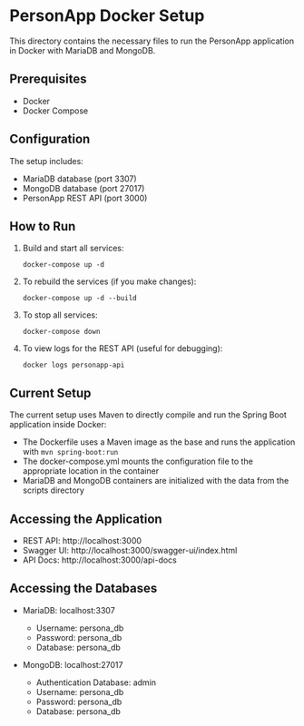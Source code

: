 # PersonApp Docker Setup

This directory contains the necessary files to run the PersonApp application in Docker with MariaDB and MongoDB.

## Prerequisites

- Docker
- Docker Compose

## Configuration

The setup includes:

- MariaDB database (port 3307)
- MongoDB database (port 27017)
- PersonApp REST API (port 3000)

## How to Run

1. Build and start all services:

   ```
   docker-compose up -d
   ```

2. To rebuild the services (if you make changes):

   ```
   docker-compose up -d --build
   ```

3. To stop all services:

   ```
   docker-compose down
   ```

4. To view logs for the REST API (useful for debugging):
   ```
   docker logs personapp-api
   ```

## Current Setup

The current setup uses Maven to directly compile and run the Spring Boot application inside Docker:

- The Dockerfile uses a Maven image as the base and runs the application with `mvn spring-boot:run`
- The docker-compose.yml mounts the configuration file to the appropriate location in the container
- MariaDB and MongoDB containers are initialized with the data from the scripts directory

## Accessing the Application

- REST API: http://localhost:3000
- Swagger UI: http://localhost:3000/swagger-ui/index.html
- API Docs: http://localhost:3000/api-docs

## Accessing the Databases

- MariaDB: localhost:3307

  - Username: persona_db
  - Password: persona_db
  - Database: persona_db

- MongoDB: localhost:27017
  - Authentication Database: admin
  - Username: persona_db
  - Password: persona_db
  - Database: persona_db
